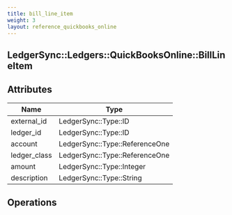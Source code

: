 ```yaml
---
title: bill_line_item
weight: 3
layout: reference_quickbooks_online
---
```


## LedgerSync::Ledgers::QuickBooksOnline::BillLineItem

## Attributes

| Name | Type |
| ---- | ---- |
| external_id | LedgerSync::Type::ID |
| ledger_id | LedgerSync::Type::ID |
| account | LedgerSync::Type::ReferenceOne |
| ledger_class | LedgerSync::Type::ReferenceOne |
| amount | LedgerSync::Type::Integer |
| description | LedgerSync::Type::String |


## Operations

